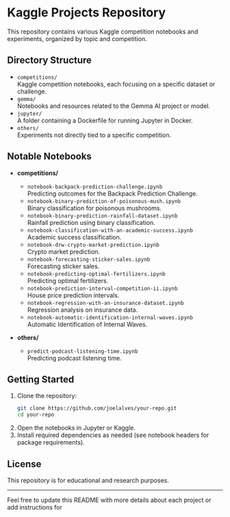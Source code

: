 # Kaggle Projects Repository

This repository contains various Kaggle competition notebooks and experiments, organized by topic and competition.

## Directory Structure

- `competitions/`  
  Kaggle competition notebooks, each focusing on a specific dataset or challenge.
- `gemma/`  
  Notebooks and resources related to the Gemma AI project or model.
- `jupyter/`  
  A folder containing a Dockerfile for running Jupyter in Docker.
- `others/`  
  Experiments not directly tied to a specific competition.

## Notable Notebooks

- **competitions/**
  - `notebook-backpack-prediction-challenge.ipynb`  
    Predicting outcomes for the Backpack Prediction Challenge.
  - `notebook-binary-prediction-of-poisonous-mush.ipynb`  
    Binary classification for poisonous mushrooms.
  - `notebook-binary-prediction-rainfall-dataset.ipynb`  
    Rainfall prediction using binary classification.
  - `notebook-classification-with-an-academic-success.ipynb`  
    Academic success classification.
  - `notebook-drw-crypto-market-prediction.ipynb`  
    Crypto market prediction.
  - `notebook-forecasting-sticker-sales.ipynb`  
    Forecasting sticker sales.
  - `notebook-predicting-optimal-fertilizers.ipynb`  
    Predicting optimal fertilizers.
  - `notebook-prediction-interval-competition-ii.ipynb`  
    House price prediction intervals.
  - `notebook-regression-with-an-insurance-dataset.ipynb`  
    Regression analysis on insurance data.
  - `notebook-automatic-identification-internal-waves.ipynb`  
    Automatic Identification of Internal Waves.

- **others/**
  - `predict-podcast-listening-time.ipynb`  
    Predicting podcast listening time.

## Getting Started

1. Clone the repository:
    ```sh
    git clone https://github.com/joelalves/your-repo.git
    cd your-repo
    ```
2. Open the notebooks in Jupyter or Kaggle.
3. Install required dependencies as needed (see notebook headers for package requirements).

## License

This repository is for educational and research purposes.

---

Feel free to update this README with more details about each project or add instructions for